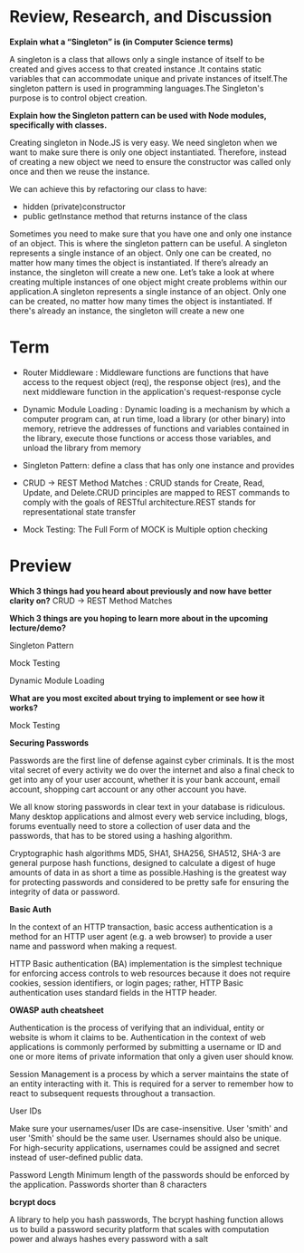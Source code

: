 # Review, Research, and Discussion

**Explain what a “Singleton” is (in Computer Science terms)**


A singleton is a class that allows only a single  instance of itself to be created and gives access to that created instance .It contains static variables that can accommodate unique and private instances of itself.The singleton pattern is used in programming languages.The Singleton's purpose is to control object creation.

**Explain how the Singleton pattern can be used with Node modules, specifically with classes.**

Creating singleton in Node.JS is very easy. We need singleton when we want to make sure there is only one object instantiated. Therefore, instead of creating a new object we need to ensure the constructor was called only once and then we reuse the instance.

We can achieve this by refactoring our class to have:

* hidden (private)constructor
* public getInstance method that returns instance of the class

Sometimes you need to make sure that you have one and only one instance of an object. This is where the singleton pattern can be useful. A singleton represents a single instance of an object. Only one can be created, no matter how many times the object is instantiated. If there’s already an instance, the singleton will create a new one. Let’s take a look at where creating multiple instances of one object might create problems within our application.A singleton represents a single instance of an object. Only one can be created, no matter how many times the object is instantiated. If there's already an instance, the singleton will create a new one


# Term

* Router Middleware : 
Middleware functions are functions that have access to the request object (req), the response object (res), and the next middleware function in the application's request-response cycle

* Dynamic Module Loading : 
Dynamic loading is a mechanism by which a computer program can, at run time, load a library (or other binary) into memory, retrieve the addresses of functions and variables contained in the library, execute those functions or access those variables, and unload the library from memory

* Singleton Pattern: define a class that has only one instance and provides

* CRUD -> REST Method Matches : CRUD stands for Create, Read, Update, and Delete.CRUD principles are mapped to REST commands to comply with the goals of RESTful architecture.REST stands for representational state transfer 

* Mock Testing: The Full Form of MOCK is Multiple option checking


# Preview
**Which 3 things had you heard about previously and now have better clarity on?**
CRUD -> REST Method Matches

**Which 3 things are you hoping to learn more about in the upcoming lecture/demo?**

Singleton Pattern

Mock Testing 

Dynamic Module Loading

**What are you most excited about trying to implement or see how it works?**

Mock Testing

**Securing Passwords**

Passwords are the first line of defense against cyber criminals. It is the most vital secret of every activity we do over the internet and also a final check to get into any of your user account, whether it is your bank account, email account, shopping cart account or any other account you have.

We all know storing passwords in clear text in your database is ridiculous. Many desktop applications and almost every web service including, blogs, forums eventually need to store a collection of user data and the passwords, that has to be stored using a hashing algorithm.

Cryptographic hash algorithms MD5, SHA1, SHA256, SHA512, SHA-3 are general purpose hash functions, designed to calculate a digest of huge amounts of data in as short a time as possible.Hashing is the greatest way for protecting passwords and considered to be pretty safe for ensuring the integrity of data or password.

**Basic Auth**


In the context of an HTTP transaction, basic access authentication is a method for an HTTP user agent (e.g. a web browser) to provide a user name and password when making a request.

HTTP Basic authentication (BA) implementation is the simplest technique for enforcing access controls to web resources because it does not require cookies, session identifiers, or login pages; rather, HTTP Basic authentication uses standard fields in the HTTP header.

**OWASP auth cheatsheet**

Authentication is the process of verifying that an individual, entity or website is whom it claims to be. Authentication in the context of web applications is commonly performed by submitting a username or ID and one or more items of private information that only a given user should know.

Session Management is a process by which a server maintains the state of an entity interacting with it. This is required for a server to remember how to react to subsequent requests throughout a transaction.

User IDs

Make sure your usernames/user IDs are case-insensitive. User 'smith' and user 'Smith' should be the same user. Usernames should also be unique. For high-security applications, usernames could be assigned and secret instead of user-defined public data.

Password Length
Minimum length of the passwords should be enforced by the application. Passwords shorter than 8 characters

**bcrypt docs**

A library to help you hash passwords,
The bcrypt hashing function allows us to build a password security platform that scales with computation power and always hashes every password with a salt


